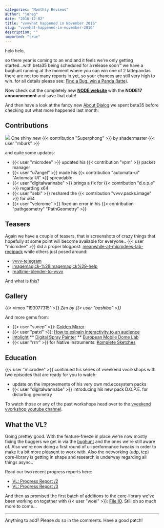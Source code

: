 ```yaml
---
categories: "Monthly Reviews"
author: "joreg"
date: "2016-12-02"
title: "vvvvhat happened in November 2016"
slug: "vvvvhat-happened-in-november-2016"
description: ""
imported: "true"
---
```



helo helo,

so there year is coming to an end and it feels we're only getting started...with beta35 being scheduled for a release soon™ we have a bughunt running at the moment where you can win one of 2 lattepandas. there are not too many reports in yet, so your chances are still very high to win. for all details please see: [Find a Bug, win a Panda (latte](/blog/find-a-bug-win-a-panda-%28latte%29)).

Now check out the completely new **[NODE website](https://nodeforum.org/)** with the **NODE17 announcement** and save that date!

And then have a look at the fancy new [About Dialog](/blog/2016/alt-a) we spent beta35 before checking out what more happened last month:

## Contributions

![](superphong.png) 
One shiny new {{< contribution "Superphong" >}} by shadermaster {{< user "mburk" >}}

and quite some updates:
* {{< user "microdee" >}} updated his {{< contribution "vpm" >}} packet manager
* {{< user "u7angel" >}} made his {{< contribution "automata-ui" "Automata UI" >}} spreadable
* {{< user "digitalwannabe" >}} brings a fix for {{< contribution "d.o.p.e" >}} regarding x64
* {{< user "sebl" >}} reshared the {{< contribution "vvvv.packs.image" >}} for x64
* {{< user "velcrome" >}} fixed an error in his {{< contribution "pathgeometry" "PathGeometry" >}} 

## Teasers

Again we have a couple of teasers, that is screenshots of crazy things that hopefully at some point will become available for everyone..
{{< user "microdee" >}} did a proper blogpost: [meanwhile-at-microdees-lab-rectpack](/blog/2016/meanwhile-at-microdees-lab-rectpack) while others just posed around:
* [vvvv-telegram](/blog/vvvv-telegram)
* [imagemagick-%28imagemagick%29-help](/blog/imagemagick-%28imagemagick%29-help)
* [realtime-blender-to-vvvv](/blog/realtime-blender-to-vvvv)

And what is [this](https://github.com/satoruhiga/VVVV.GPUParticle)? 

## Gallery

{{< vimeo "193077315" >}}
*Zen by {{< user "bashiba" >}}*

And more gems from:
* {{< user "sunep" >}}: [Golden Mirror](/blog/golden-mirror)
* {{< user "patxi" >}}: [How to exlpain interactivity to an audience](/blog/how-to-explain-interactivity-to-an-audience)
* [Intolight](https://vvvv.org/businesses/intolight)
** [Digital Spray Painter](http://www.intolight.de/en/projects/digital-spray-painter)
** [European Mobile Dome Lab](http://www.intolight.de/en/projects/european-mobile-dome-lab)
* {{< user "rrrr" >}} for Native Instruments: [Komplete Sketches](https://vimeo.com/nativeinstruments)

## Education

{{< user "microdee" >}} continued his series of vveekend vvorkshops with two episodes that are ready for you to watch:
* update on the improvements of his very own md.ecosystem packs
* {{< user "digitalwannabe" >}} introducing his new pack D.O.P.E. for distorting geometry

To watch those or any of the past workshops head over to the [vveekend vvorkshop youtube channel](https://www.youtube.com/channel/UCa8Vqigdbq5Gam_6dcGdNBw).

## What the VL?

Going prettey good. With the feature-freeze in place we're now mostly fixing the buggers we get in via the [bughunt](/blog/find-a-bug-win-a-panda-%28latte%29) and the ones we're still aware of. Also we're now doing a first round of ui-performance tweaks in order to make it a bit more pleasent to work with. Also the networking (udp, tcp) core-library is getting in shape and research is underway regarding all things async..

Read our two recent progress reports here:
* [VL: Progress Report /2](/blog/2016/vl-progress-report-2)
* [VL: Progress Report /3](/blog/2016/vl-progress-report-3)

And then as promised the first batch of additions to the core-library we've been working on together with {{< user "woei" >}}: [File IO](/blog/2016/let-me-present-to-you-file-io). Still oh so much more to come...

---

Anything to add? Please do so in the comments.
Have a good patch!